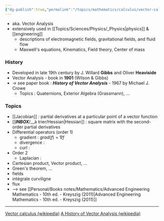 ```yaml
---
{"dg-publish":true,"permalink":"/topics/mathematics/calculus/vector-calculus/"}
---
```


<!--
9 septembre 2012 : 18h30 -> 19h30
1 avril 2018 : 14h (5.5 ans plus tard...)
-->

- aka. Vector Analysis
- extensively used in [[Topics/Sciences/Physics/_Physics|physics]] & [[engineering]]
	- descriptions of electromagnetic fields, gravitational fields, and fluid flow
	- Maxwell's equations, Kinematics, Field theory, Center of mass

### History
- Developed in late 19th century by J. Willard **Gibbs** and Oliver **Heaviside**
- Vector Analysis - book in **1901** (Wilson & Gibbs)
- -> see paper book : ***History of Vector Analysis*** - 1967 by Michael J. Crowe
	- Topics : Quaternions, Exterior Algebra (Grassmann), ...

### Topics
- [[Jacobian]] : partial derivatives at a particular point of a vector function
- [[___INBOX___/__à trier/Hessian|Hessian]] : square matrix with the second-order partial derivatives
- Differential operators (order 1)
	- gradient : $grad(f)=\nabla f$
	- divergence : 
	- curl : 
- Order 2
	- Laplacian : 
- Cartesian product, Vector product, ...
- Green's theorem, ...
- fields
- intégrale curviligne
- flux
- --> see [[Personal/Books notes/Mathematics/Advanced Engineering Mathematics - 10th ed. - Kreyszig (2011)|Advanced Engineering Mathematics - 10th ed. - Kreyszig (2011)]]

---
[Vector calculus (wikipedia)](https://en.wikipedia.org/wiki/Vector_calculus)
[A History of Vector Analysis (wikipedia)](https://en.wikipedia.org/wiki/A_History_of_Vector_Analysis)
